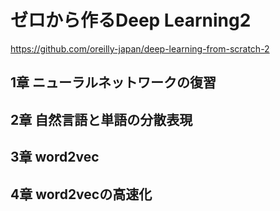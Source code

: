 # ゼロから作るDeep Learning2
https://github.com/oreilly-japan/deep-learning-from-scratch-2
## 1章 ニューラルネットワークの復習
## 2章 自然言語と単語の分散表現
## 3章 word2vec
## 4章 word2vecの高速化
